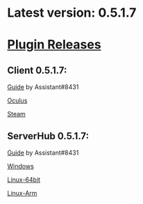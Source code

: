 # Latest version: 0.5.1.7
# [Plugin Releases](https://github.com/andruzzzhka/BeatSaberMultiplayer/releases/)
## Client 0.5.1.7:
[Guide](https://bs.assistant.moe/Multiplayer/#Install) by Assistant#8431

[Oculus](https://github.com/andruzzzhka/BeatSaberMultiplayer/releases/download/0.5.1.7/BeatSaberMultiplayer-Oculus.zip)

[Steam](https://github.com/andruzzzhka/BeatSaberMultiplayer/releases/download/0.5.1.7/BeatSaberMultiplayer-Steam.zip)

## ServerHub 0.5.1.7:
[Guide](https://bs.assistant.moe/Multiplayer/#Hub) by Assistant#8431

[Windows](https://github.com/andruzzzhka/BeatSaberMultiplayer/releases/download/0.5.1.7/ServerHub_win-64.zip)

[Linux-64bit](https://github.com/andruzzzhka/BeatSaberMultiplayer/releases/download/0.5.1.7/ServerHub_linux-64.zip)

[Linux-Arm](https://github.com/andruzzzhka/BeatSaberMultiplayer/releases/download/0.5.1.7/ServerHub_linux-arm.zip)

